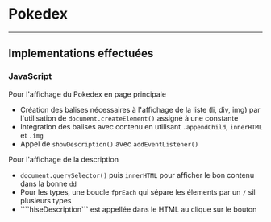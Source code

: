 # Pokedex
----
## Implementations effectuées


### JavaScript

Pour l'affichage du Pokedex en page principale

- Création des balises nécessaires à l'affichage de la liste (li, div, img) par l'utilisation de ``` document.createElement() ``` assigné à une constante
- Integration des balises avec contenu en utilisant ```.appendChild```, ```innerHTML``` et ```.img```
- Appel de ```showDescription()``` avec ```addEventListener()```
  
Pour l'affichage de la description

- ```document.querySelector()``` puis ```innerHTML``` pour afficher le bon contenu dans la bonne ```dd```
- Pour les types, une boucle ```fprEach``` qui sépare les élements par un ```/``` sil plusieurs types
- ````hiseDescription``` est appellée dans le HTML au clique sur le bouton